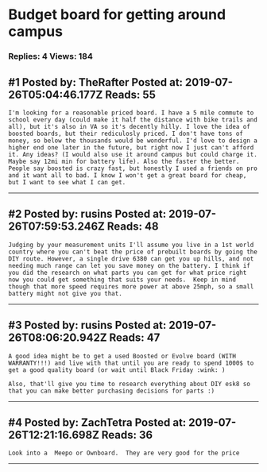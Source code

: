 # Budget board for getting around campus

### Replies: 4 Views: 184

## \#1 Posted by: TheRafter Posted at: 2019-07-26T05:04:46.177Z Reads: 55

```
I'm looking for a reasonable priced board. I have a 5 mile commute to school every day (could make it half the distance with bike trails and all), but it's also in VA so it's decently hilly. I love the idea of boosted boards, but their rediculosly priced. I don't have tons of money, so below the thousands would be wonderful. I'd love to design a higher end one later in the future, but right now I just can't afford it. Any ideas? (I would also use it around campus but could charge it. Maybe say 12mi min for battery life). Also the faster the better. People say boosted is crazy fast, but honestly I used a friends on pro and it want all to bad. I know I won't get a great board for cheap, but I want to see what I can get.
```

---
## \#2 Posted by: rusins Posted at: 2019-07-26T07:59:53.246Z Reads: 48

```
Judging by your measurement units I'll assume you live in a 1st world country where you can't beat the price of prebuilt boards by going the DIY route. However, a single drive 6380 can get you up hills, and not needing much range can let you save money on the battery. I think if you did the research on what parts you can get for what price right now you could get something that suits your needs.  Keep in mind though that more speed requires more power at above 25mph, so a small battery might not give you that.
```

---
## \#3 Posted by: rusins Posted at: 2019-07-26T08:06:20.942Z Reads: 47

```
A good idea might be to get a used Boosted or Evolve board (WITH WARRANTY!!!) and live with that until you are ready to spend 1000$ to get a good quality board (or wait until Black Friday :wink: )

Also, that'll give you time to research everything about DIY esk8 so that you can make better purchasing decisions for parts :)
```

---
## \#4 Posted by: ZachTetra Posted at: 2019-07-26T12:21:16.698Z Reads: 36

```
Look into a  Meepo or Ownboard.  They are very good for the price
```

---
